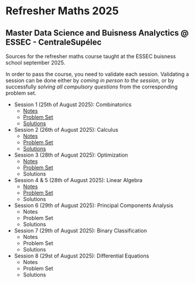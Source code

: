 # Refresher Maths 2025
## Master Data Science and Buisness Analyctics @ ESSEC - CentraleSupélec

Sources for the refresher maths course taught at the ESSEC buisness school september 2025.

In order to pass the course, you need to validate each session.
Validating a session can be done either by *coming in person to the session*, or by successfully *solving all compulsory questions* from the corresponding problem set.

- Session 1 (25th of August 2025): Combinatorics
    - [Notes](https://github.com/pauldubois98/RefresherMaths2025/blob/main/SessionCombinatorics/NotesCombinatorics.pdf)
    - [Problem Set](https://github.com/pauldubois98/RefresherMaths2025/blob/main/SessionCombinatorics/ExercisesCombinatorics.pdf)
    - [Solutions](https://github.com/pauldubois98/RefresherMaths2025/blob/main/SessionCombinatorics/ExercisesCombinatorics-Solutions.pdf)
- Session 2 (26th of August 2025): Calculus
    - [Notes](https://github.com/pauldubois98/RefresherMaths2025/blob/main/SessionCalculus/NotesCalculus.pdf)
    - [Problem Set](https://github.com/pauldubois98/RefresherMaths2025/blob/main/SessionCalculus/ExercisesCalculus.pdf)
    - [Solutions](https://github.com/pauldubois98/RefresherMaths2025/blob/main/SessionCalculus/ExercisesCalculus-Solutions.pdf)
- Session 3 (28th of August 2025): Optimization
    - [Notes](https://github.com/pauldubois98/RefresherMaths2025/blob/main/SessionOptimization/NotesOptimization.pdf)
    - [Problem Set](https://github.com/pauldubois98/RefresherMaths2025/blob/main/SessionOptimization/ExercisesOptimization.pdf)
    - Solutions
- Session 4 & 5 (28th of August 2025): Linear Algebra
    - [Notes](https://github.com/pauldubois98/RefresherMaths2025/blob/main/SessionLinearAlgebra/NotesLinearAlgebra.pdf)
    - [Problem Set](https://github.com/pauldubois98/RefresherMaths2025/blob/main/SessionLinearAlgebra/ExercisesLinearAlgebra.pdf)
    - Solutions
- Session 6 (29th of August 2025): Principal Components Analysis
    - Notes
    - Problem Set
    - Solutions
- Session 7 (29th of August 2025): Binary Classification
    - Notes
    - Problem Set
    - Solutions
- Session 8 (29st of August 2025): Differential Equations
    - Notes
    - Problem Set
    - Solutions

